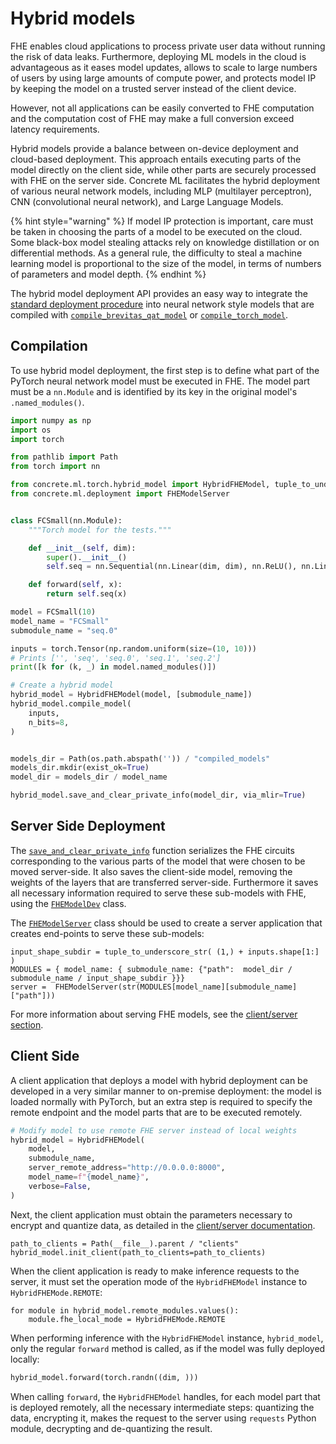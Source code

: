 # Hybrid models

FHE enables cloud applications to process private user data without running the risk of data leaks. Furthermore, deploying ML models in the cloud is advantageous as it eases model updates, allows to scale to large numbers of users by using large amounts of compute power, and protects model IP by keeping the model on a trusted server instead of the client device.

However, not all applications can be easily converted to FHE computation and the computation cost of FHE may make a full conversion exceed latency requirements.

Hybrid models provide a balance between on-device deployment and cloud-based deployment. This approach entails executing parts of the model directly on the client side, while other parts are securely processed with FHE on the server side. Concrete ML facilitates the hybrid deployment of various neural network models, including MLP (multilayer perceptron), CNN (convolutional neural network), and Large Language Models.

{% hint style="warning" %}
If model IP protection is important, care must be taken in choosing the parts of a model to be executed on the cloud. Some black-box model stealing attacks rely on knowledge distillation or on differential methods. As a general rule, the difficulty to steal a machine learning model is proportional to the size of the model, in terms of numbers of parameters and model depth.
{% endhint %}

The hybrid model deployment API provides an easy way to integrate the [standard deployment procedure](client_server.md) into neural network style models that are compiled with [`compile_brevitas_qat_model`](../references/api/concrete.ml.torch.compile.md#function-compile_brevitas_qat_model) or [`compile_torch_model`](../references/api/concrete.ml.torch.compile.md#function-compile_torch_model).

## Compilation

To use hybrid model deployment, the first step is to define what part of the PyTorch neural network model must be executed in FHE. The model part must be a `nn.Module` and is identified by its key in the original model's `.named_modules()`.

```python
import numpy as np
import os
import torch

from pathlib import Path
from torch import nn

from concrete.ml.torch.hybrid_model import HybridFHEModel, tuple_to_underscore_str
from concrete.ml.deployment import FHEModelServer


class FCSmall(nn.Module):
    """Torch model for the tests."""

    def __init__(self, dim):
        super().__init__()
        self.seq = nn.Sequential(nn.Linear(dim, dim), nn.ReLU(), nn.Linear(dim, dim))

    def forward(self, x):
        return self.seq(x)

model = FCSmall(10)
model_name = "FCSmall"
submodule_name = "seq.0"

inputs = torch.Tensor(np.random.uniform(size=(10, 10)))
# Prints ['', 'seq', 'seq.0', 'seq.1', 'seq.2']
print([k for (k, _) in model.named_modules()])

# Create a hybrid model
hybrid_model = HybridFHEModel(model, [submodule_name])
hybrid_model.compile_model(
    inputs,
    n_bits=8,
)


models_dir = Path(os.path.abspath('')) / "compiled_models"
models_dir.mkdir(exist_ok=True)
model_dir = models_dir / model_name

```

```python
hybrid_model.save_and_clear_private_info(model_dir, via_mlir=True)
```

## Server Side Deployment

The [`save_and_clear_private_info`](../references/api/concrete.ml.torch.hybrid_model.md#method-save_and_clear_private_info) function serializes the FHE circuits corresponding to the various parts of the model that were chosen to be moved server-side. It also saves the client-side model, removing the weights of the layers that are transferred server-side. Furthermore it saves all necessary information required to serve these sub-models with FHE, using the [`FHEModelDev`](../references/api/concrete.ml.deployment.fhe_client_server.md#class-fhemodeldev) class.

The [`FHEModelServer`](../references/api/concrete.ml.deployment.fhe_client_server.md#class-fhemodelserver) class should be used to create a server application that creates end-points to serve these sub-models:

```
input_shape_subdir = tuple_to_underscore_str( (1,) + inputs.shape[1:] )
MODULES = { model_name: { submodule_name: {"path":  model_dir / submodule_name / input_shape_subdir }}}
server =  FHEModelServer(str(MODULES[model_name][submodule_name]["path"]))
```

For more information about serving FHE models, see the [client/server section](client_server.md#serving).

## Client Side

A client application that deploys a model with hybrid deployment can be developed in a very similar manner to on-premise deployment: the model is loaded normally with PyTorch, but an extra step is required to specify the remote endpoint and the model parts that are to be executed remotely.

```python
# Modify model to use remote FHE server instead of local weights
hybrid_model = HybridFHEModel(
    model,
    submodule_name,
    server_remote_address="http://0.0.0.0:8000",
    model_name=f"{model_name}",
    verbose=False,
)
```

Next, the client application must obtain the parameters necessary to encrypt and quantize data, as detailed in the [client/server documentation](client_server.md#production-deployment).

```
path_to_clients = Path(__file__).parent / "clients"
hybrid_model.init_client(path_to_clients=path_to_clients)
```

When the client application is ready to make inference requests to the server, it must set the operation mode of the `HybridFHEModel` instance to `HybridFHEMode.REMOTE`:

```
for module in hybrid_model.remote_modules.values():
    module.fhe_local_mode = HybridFHEMode.REMOTE    
```

When performing inference with the `HybridFHEModel` instance, `hybrid_model`, only the regular `forward` method is called, as if the model was fully deployed locally:

```python
hybrid_model.forward(torch.randn((dim, )))
```

When calling `forward`, the `HybridFHEModel` handles, for each model part that is deployed remotely, all the necessary intermediate steps: quantizing the data, encrypting it, makes the request to the server using `requests` Python module, decrypting and de-quantizing the result.
